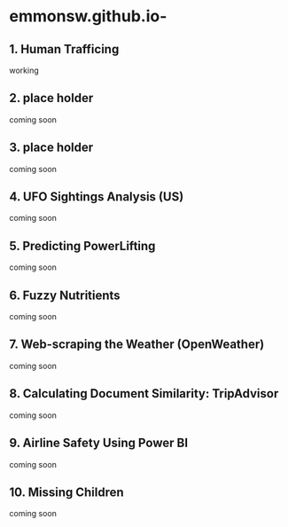 # emmonsw.github.io-

## 1. Human Trafficing
working

## 2. place holder
coming soon

## 3. place holder
coming soon

## 4. UFO Sightings Analysis (US)
coming soon

## 5. Predicting PowerLifting 
coming soon

## 6. Fuzzy Nutritients
coming soon

## 7. Web-scraping the Weather (OpenWeather)
coming soon

## 8. Calculating Document Similarity: TripAdvisor
coming soon

## 9. Airline Safety Using Power BI
coming soon

## 10. Missing Children
coming soon
